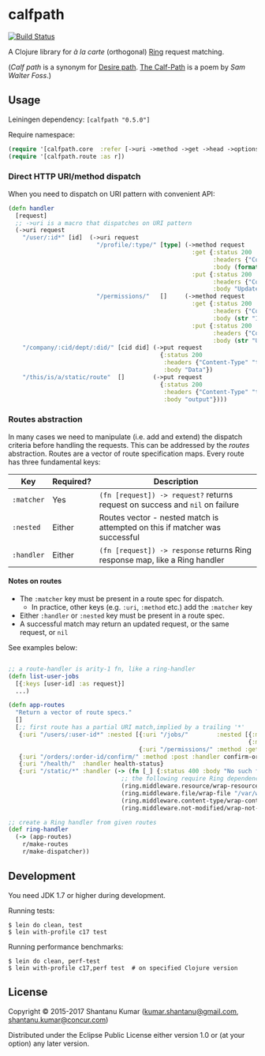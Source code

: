 # calfpath

[![Build Status](https://travis-ci.org/kumarshantanu/calfpath.svg)](https://travis-ci.org/kumarshantanu/calfpath)

A Clojure library for _à la carte_ (orthogonal) [Ring](https://github.com/ring-clojure/ring) request matching.

(_Calf path_ is a synonym for [Desire path](http://en.wikipedia.org/wiki/Desire_path). [The Calf-Path](http://www.poets.org/poetsorg/poem/calf-path) is a poem by _Sam Walter Foss_.)


## Usage

Leiningen dependency: `[calfpath "0.5.0"]`

Require namespace:
```clojure
(require '[calfpath.core  :refer [->uri ->method ->get ->head ->options ->patch ->put ->post ->delete]])
(require '[calfpath.route :as r])
```


### Direct HTTP URI/method dispatch

When you need to dispatch on URI pattern with convenient API:
```clojure
(defn handler
  [request]
  ;; ->uri is a macro that dispatches on URI pattern
  (->uri request
    "/user/:id*" [id]  (->uri request
                         "/profile/:type/" [type] (->method request
                                                    :get {:status 200
                                                          :headers {"Content-Type" "text/plain"}
                                                          :body (format "ID: %s, Type: %s" id type)}
                                                    :put {:status 200
                                                          :headers {"Content-Type" "text/plain"}
                                                          :body "Updated"})
                         "/permissions/"   []     (->method request
                                                    :get {:status 200
                                                          :headers {"Content-Type" "text/plain"}
                                                          :body (str "ID: " id)}
                                                    :put {:status 200
                                                          :headers {"Content-Type" "text/plain"}
                                                          :body (str "Updated ID: " id)}))
    "/company/:cid/dept/:did/" [cid did] (->put request
                                           {:status 200
                                            :headers {"Content-Type" "text/plain"}
                                            :body "Data"})
    "/this/is/a/static/route"  []        (->put request
                                           {:status 200
                                            :headers {"Content-Type" "text/plain"}
                                            :body "output"})))
```


### Routes abstraction

In many cases we need to manipulate (i.e. add and extend) the dispatch criteria before handling the requests. This can
be addressed by the _routes_ abstraction. Routes are a vector of route specification maps. Every route has three
fundamental keys:

| Key        | Required? | Description |
|------------|-----------|-------------|
| `:matcher` |    Yes    | `(fn [request]) -> request?` returns request on success and `nil` on failure |
| `:nested`  |   Either  | Routes vector - nested match is attempted on this if matcher was successful |
| `:handler` |   Either  | `(fn [request]) -> response` returns Ring response map, like a Ring handler |


#### Notes on routes

- The `:matcher` key must be present in a route spec for dispatch.
  - In practice, other keys (e.g. `:uri`, `:method` etc.) add the `:matcher` key
- Either `:handler` or `:nested` key must be present in a route spec.
- A successful match may return an updated request, or the same request, or `nil`

See examples below:

```clojure

;; a route-handler is arity-1 fn, like a ring-handler
(defn list-user-jobs
  [{:keys [user-id] :as request}]
  ...)

(defn app-routes
  "Return a vector of route specs."
  []
  [;; first route has a partial URI match,implied by a trailing '*'
   {:uri "/users/:user-id*" :nested [{:uri "/jobs/"        :nested [{:method :get  :handler list-user-jobs}
                                                                    {:method :post :handler assign-job}]}
                                     {:uri "/permissions/" :method :get :handler permissions-hanler}]}
   {:uri "/orders/:order-id/confirm/" :method :post :handler confirm-order}        ; :uri is lifted over :method
   {:uri "/health/"  :handler health-status}
   {:uri "/static/*" :handler (-> (fn [_] {:status 400 :body "No such file"})      ; static files serving example
                                ;; the following require Ring dependency in your project
                                (ring.middleware.resource/wrap-resource "public")  ; render files from classpath
                                (ring.middleware.file/wrap-file "/var/www/public") ; render files from filesystem
                                (ring.middleware.content-type/wrap-content-type)
                                (ring.middleware.not-modified/wrap-not-modified))}])

;; create a Ring handler from given routes
(def ring-handler
  (-> (app-routes)
    r/make-routes
    r/make-dispatcher))
```


## Development

You need JDK 1.7 or higher during development.

Running tests:

```shell
$ lein do clean, test
$ lein with-profile c17 test
```

Running performance benchmarks:

```shell
$ lein do clean, perf-test
$ lein with-profile c17,perf test  # on specified Clojure version
```


## License

Copyright © 2015-2017 Shantanu Kumar (kumar.shantanu@gmail.com, shantanu.kumar@concur.com)

Distributed under the Eclipse Public License either version 1.0 or (at
your option) any later version.
